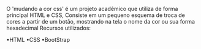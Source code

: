 O 'mudando a cor css' é um projeto acadêmico que utiliza de forma principal HTML e CSS,
Consiste em um pequeno esquema de troca de cores a partir de um botão, mostrando na tela o nome da cor ou sua forma hexadecimal 
Recursos utilizados:

•HTML
•CSS
•BootStrap
